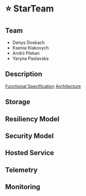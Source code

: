 # ⭐ StarTeam

## Team
- Denys Doskach 
- Ksenia Klakovych
- Andrii Plekan
- Yaryna Paslavska
## Description
[Functional Specification](./docs/Functional%20specification.pdf)
[Architecture](./docs/Architecture.pdf)
## Storage
## Resiliency Model
## Security Model
## Hosted Service
## Telemetry
## Monitoring
